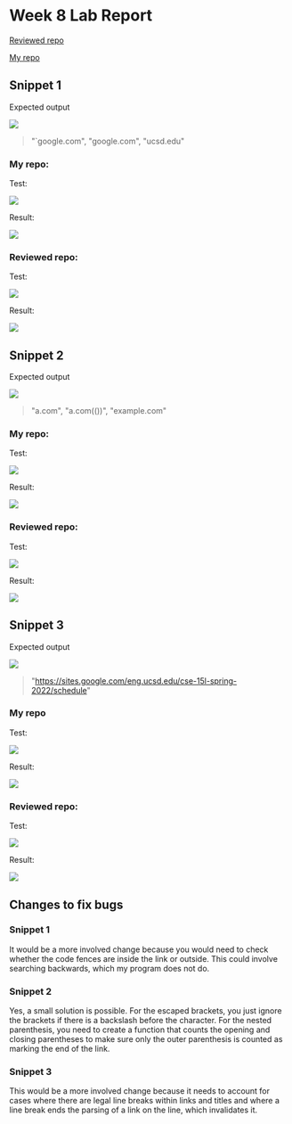 # Week 8 Lab Report

[Reviewed repo](https://github.com/Aaron3963/MarkdownParser)

[My repo](https://github.com/nathom/markdown-parser)

## Snippet 1

Expected output

![](week-8-lab-report_resources/ghmwcrbfblydhwzvstxpqckazmwwheci.jpg)

> "`google.com", "google.com", "ucsd.edu"

### My repo:

Test:

![](week-8-lab-report_resources/jqbwhshpwktfaezawhgwthwxjfiamtch.jpg)

Result:

![](week-8-lab-report_resources/epgqahohwflscmenxkgcsedejnnxywjs.jpg)

### Reviewed repo:

Test:

![](week-8-lab-report_resources/vjotnzzrmginxqgofotavosqkugumbqq.jpg)

Result:

![](week-8-lab-report_resources/htizwisgvegvuudniievalqdlfcotssk.jpg)

## Snippet 2

Expected output

![](week-8-lab-report_resources/oupkrxkjmoreakbjdtigzqahlcivzdot.jpg)

> "a.com", "a.com(())", "example.com"

### My repo:

Test:

![](week-8-lab-report_resources/koefvtejvudwgvznobuupfcmqlzgqltb.jpg)

Result:

![](week-8-lab-report_resources/lntzqhysbkfitclusrlsnyqkcfganfuh.jpg)

### Reviewed repo:

Test:

![](week-8-lab-report_resources/pfrktlmzsehndaqjpuawpxsaitiklqpi.jpg)

Result:

![](week-8-lab-report_resources/ljuphtjdwqzcfxxfjgfanvkmjihfzwht.jpg)

## Snippet 3

Expected output

![](week-8-lab-report_resources/sezbuocwtfyxuahkxblpysnmpblfdbzw.jpg)

> "https://sites.google.com/eng.ucsd.edu/cse-15l-spring-2022/schedule"

### My repo

Test:

![](week-8-lab-report_resources/atqlggcuggjumbkgzgbkpmieugfoubem.jpg)

Result:

![](week-8-lab-report_resources/jwuidmxtojxakseskvqsexmsfwelenkh.jpg)

### Reviewed repo:

Test:

![](week-8-lab-report_resources/lhvcsqnznbrvtosiqnuwueoktkrkktpw.jpg)

Result:

![](week-8-lab-report_resources/tbfbwnzxkdefeezhatuqloggsuklqbos.jpg)

## Changes to fix bugs

### Snippet 1

It would be a more involved change because you would need to check whether the code
fences are inside the link or outside. This could involve searching backwards, which
my program does not do.

### Snippet 2

Yes, a small solution is possible. For the escaped brackets, you just ignore the brackets if
there is a backslash before the character. For the nested parenthesis, you need to create a
function that counts the opening and closing parentheses to make sure only the outer parenthesis
is counted as marking the end of the link.

### Snippet 3

This would be a more involved change because it needs to account for cases where there
are legal line breaks within links and titles and where a line break ends the parsing
of a link on the line, which invalidates it.
